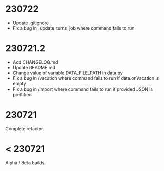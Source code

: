 # 230722
- Update .gitignore
- Fix a bug in _update_turns_job where command fails to run

# 230721.2
- Add CHANGELOG.md
- Update README.md
- Change value of variable DATA_FILE_PATH in data.py
- Fix a bug in /vacation where command fails to run if data.onVacation is empty
- Fix a bug in /import where command fails to run if provided JSON is prettified

# 230721
Complete refactor.

# < 230721
Alpha / Beta builds.
